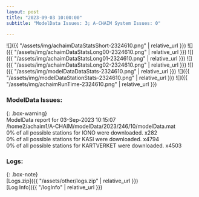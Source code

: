 ```yaml
---
layout: post
title: "2023-09-03 10:00:00"
subtitle: "ModelData Issues: 3; A-CHAIM System Issues: 0"

---
```


![]({{ "/assets/img/achaimDataStatsShort-2324610.png" | relative_url }})
![]({{ "/assets/img/achaimDataStatsLong00-2324610.png" | relative_url }})
![]({{ "/assets/img/achaimDataStatsLong01-2324610.png" | relative_url }})
![]({{ "/assets/img/achaimDataStatsLong02-2324610.png" | relative_url }})
![]({{ "/assets/img/modelDataDataStats-2324610.png" | relative_url }})
![]({{ "/assets/img/modelDataStationStats-2324610.png" | relative_url }})
![]({{ "/assets/img/achaimRunTime-2324610.png" | relative_url }})


### ModelData Issues:  
  
{: .box-warning}  
 ModelData report for 03-Sep-2023 10:15:07   
 /home2/achaim1/A-CHAIM/modelData/2023/246/10/modelData.mat   
 0% of all possible stations for IONO were downloaded. x282   
 0% of all possible stations for KASI were downloaded. x4794   
 0% of all possible stations for KARTVERKET were downloaded. x4503   
  


### Logs:  
  
{: .box-note}  
[Logs.zip]({{ "/assets/other/logs.zip" | relative_url }})  
[Log Info]({{ "/logInfo" | relative_url }})  

